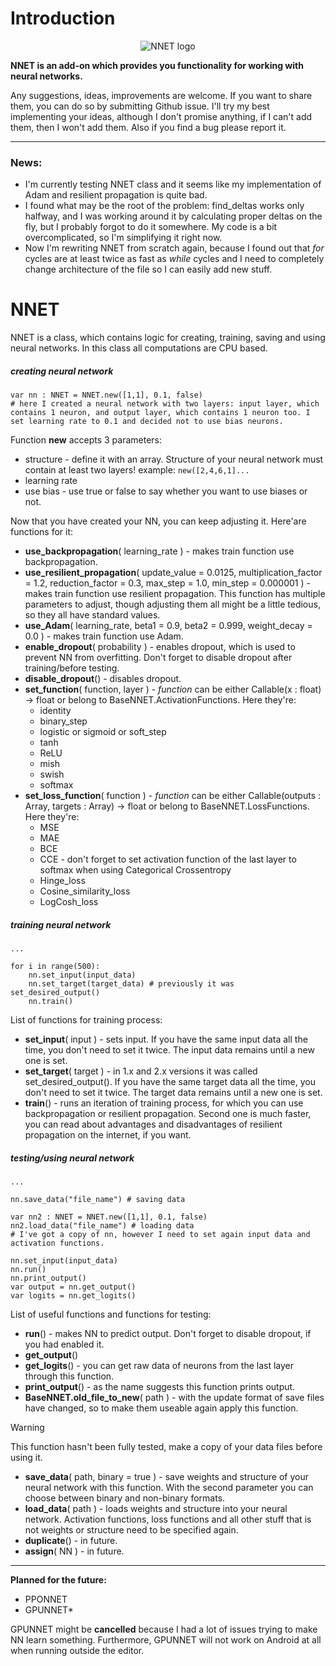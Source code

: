 # Introduction 
<div style="text-align:center; image-rendering: -webkit-optimize-contrast; image-rendering: crisp-edges; image-rendering: pixelated;">
  <img src="https://i.postimg.cc/7689k1gx/NNET-logo.png" alt="NNET logo" />
</div>

**NNET is an add-on which provides you functionality for working with neural networks.**

Any suggestions, ideas, improvements are welcome. If you want to share them, you can do so by submitting Github issue. I'll try my best implementing your ideas, although I don't promise anything, if I can't add them, then I won't add them. Also if you find a bug please report it.

---

### ****News****:
- I'm currently testing NNET class and it seems like my implementation of Adam and resilient propagation is quite bad.
- I found what may be the root of the problem: find_deltas works only halfway, and I was working around it by calculating proper deltas on the fly, but I probably forgot to do it somewhere. My code is a bit overcomplicated, so I'm simplifying it right now.
- Now I'm rewriting NNET from scratch again, because I found out that *for* cycles are at least twice as fast as *while* cycles and I need to completely change architecture of the file so I can easily add new stuff.

# NNET

NNET is a class, which contains logic for creating, training, saving and using neural networks. In this class all computations are CPU based.

##### creating neural network 
```GDScript
var nn : NNET = NNET.new([1,1], 0.1, false)
# here I created a neural network with two layers: input layer, which contains 1 neuron, and output layer, which contains 1 neuron too. I set learning rate to 0.1 and decided not to use bias neurons.
```

Function **new** accepts 3 parameters:
- structure   -   define it with an array. Structure of your neural network must contain at least two layers! example: `new([2,4,6,1]...`
- learning rate
- use bias   -   use true or false to say whether you want to use biases or not.

Now that you have created your NN, you can keep adjusting it. Here'are functions for it:
- **use_backpropagation**( learning_rate )   -   makes train function use backpropagation.
- **use_resilient_propagation**( update_value = 0.0125, multiplication_factor = 1.2, reduction_factor = 0.3, max_step = 1.0, min_step = 0.000001 )   -   makes train function use resilient propagation. This function has multiple parameters to adjust, though adjusting them all might be a little
tedious, so they all have standard values.
- **use_Adam**( learning_rate, beta1 = 0.9, beta2 = 0.999, weight_decay = 0.0 )   -   makes train function use Adam.
- **enable_dropout**( probability )   -   enables dropout, which is used to prevent NN from overfitting. Don't forget to disable dropout after training/before testing.
- **disable_dropout**() - disables dropout.
- **set_function**( function, layer )   -   *function* can be either Callable(x : float) -> float or belong to BaseNNET.ActivationFunctions. Here they're:
    - identity
	- binary_step
	- logistic or sigmoid or soft_step
	- tanh
	- ReLU
	- mish
	- swish
	- softmax
- **set_loss_function**( function )   -   *function* can be either Callable(outputs : Array, targets : Array) -> float or belong to BaseNNET.LossFunctions. Here they're:
	- MSE
	- MAE
	- BCE
	- CCE   -   don't forget to set activation function of the last layer to softmax when using Categorical Crossentropy
	- Hinge_loss
	- Cosine_similarity_loss
	- LogCosh_loss 

##### training neural network
```GDScript
...

for i in range(500):
    nn.set_input(input_data)
    nn.set_target(target_data) # previously it was set_desired_output()
    nn.train()
```

List of functions for training process:
- **set_input**( input )   -   sets input. If you have the same input data all the time, you don't need to set it twice. The input data remains until a new one is set.
- **set_target**( target )   -   in 1.x and 2.x versions it was called set_desired_output(). If you have the same target data all the time, you don't need to set it twice. The target data remains until a new one is set.
- **train**()   -   runs an iteration of training process, for which you can use backpropagation or resilient propagation. Second one is much faster, you can read about advantages and disadvantages of resilient propagation on the internet, if you want.

##### testing/using neural network
```GDScript
...

nn.save_data("file_name") # saving data

var nn2 : NNET = NNET.new([1,1], 0.1, false)
nn2.load_data("file_name") # loading data
# I've got a copy of nn, however I need to set again input data and activation functions.

nn.set_input(input_data)
nn.run()
nn.print_output()
var output = nn.get_output()
var logits = nn.get_logits()
```
List of useful functions and functions for testing:
- **run**()   -   makes NN to predict output. Don't forget to disable dropout, if you had enabled it.
- **get_output**()
- **get_logits**()   -   you can get raw data of neurons from the last layer through this function.
- **print_output**()   -   as the name suggests this function prints output.
- **BaseNNET.old_file_to_new**( path )   -   with the update format of save files have changed, so to make them useable again apply this function.
> [!WARNING]
> This function hasn't been fully tested, make a copy of your data files before using it.
- **save_data**( path, binary = true )   -   save weights and structure of your neural network with this function. With the second parameter you can choose between binary and non-binary formats.
- **load_data**( path )   -   loads weights and structure into your neural network. Activation functions, loss functions and all other stuff that is not weights or structure need to be specified again.
- **duplicate**()   -   in future.
- **assign**( NN )   -   in future.

---

**Planned for the future:**
- PPONNET
- GPUNNET*

GPUNNET might be **cancelled** because I had a lot of issues trying to make NN learn something. Furthermore, GPUNNET will not work on Android at all when running outside the editor. 
